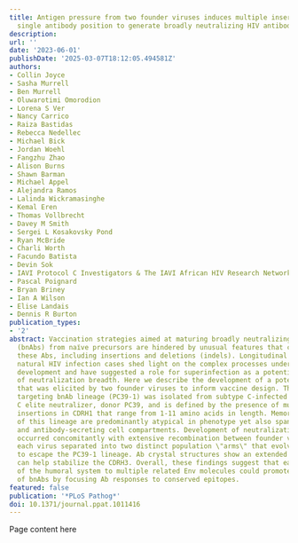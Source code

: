 ```yaml
---
title: Antigen pressure from two founder viruses induces multiple insertions at a
  single antibody position to generate broadly neutralizing HIV antibodies
description:
url: ''
date: '2023-06-01'
publishDate: '2025-03-07T18:12:05.494581Z'
authors:
- Collin Joyce
- Sasha Murrell
- Ben Murrell
- Oluwarotimi Omorodion
- Lorena S Ver
- Nancy Carrico
- Raiza Bastidas
- Rebecca Nedellec
- Michael Bick
- Jordan Woehl
- Fangzhu Zhao
- Alison Burns
- Shawn Barman
- Michael Appel
- Alejandra Ramos
- Lalinda Wickramasinghe
- Kemal Eren
- Thomas Vollbrecht
- Davey M Smith
- Sergei L Kosakovsky Pond
- Ryan McBride
- Charli Worth
- Facundo Batista
- Devin Sok
- IAVI Protocol C Investigators & The IAVI African HIV Research Network
- Pascal Poignard
- Bryan Briney
- Ian A Wilson
- Elise Landais
- Dennis R Burton
publication_types:
- '2'
abstract: Vaccination strategies aimed at maturing broadly neutralizing antibodies
  (bnAbs) from naı̈ve precursors are hindered by unusual features that characterize
  these Abs, including insertions and deletions (indels). Longitudinal studies of
  natural HIV infection cases shed light on the complex processes underlying bnAb
  development and have suggested a role for superinfection as a potential enhancer
  of neutralization breadth. Here we describe the development of a potent bnAb lineage
  that was elicited by two founder viruses to inform vaccine design. The V3-glycan
  targeting bnAb lineage (PC39-1) was isolated from subtype C-infected IAVI Protocol
  C elite neutralizer, donor PC39, and is defined by the presence of multiple independent
  insertions in CDRH1 that range from 1-11 amino acids in length. Memory B cell members
  of this lineage are predominantly atypical in phenotype yet also span the class-switched
  and antibody-secreting cell compartments. Development of neutralization breadth
  occurred concomitantly with extensive recombination between founder viruses before
  each virus separated into two distinct population \"arms\" that evolved independently
  to escape the PC39-1 lineage. Ab crystal structures show an extended CDRH1 that
  can help stabilize the CDRH3. Overall, these findings suggest that early exposure
  of the humoral system to multiple related Env molecules could promote the induction
  of bnAbs by focusing Ab responses to conserved epitopes.
featured: false
publication: '*PLoS Pathog*'
doi: 10.1371/journal.ppat.1011416
---
```


Page content here